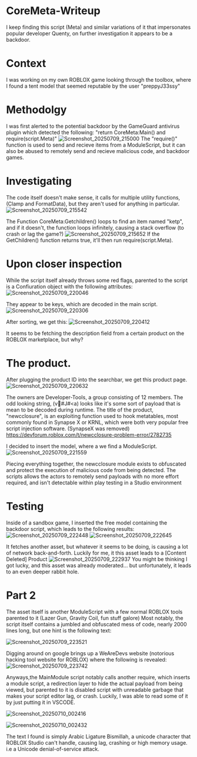 # CoreMeta-Writeup
I keep finding this script (Meta) and similar variations of it that impersonates popular developer Quenty, on further investigation it appears to be a backdoor.

# Context
I was working on my own ROBLOX game looking through the toolbox, where I found a tent model that seemed reputable by the user "preppyJ33ssy"

# Methodolgy
I was first alerted to the potential backdoor by the GameGuard antivirus plugin which detected the following: "return CoreMeta:Main() and require(script.Meta)"
![Screenshot_20250709_215000](https://github.com/user-attachments/assets/f80492d3-8602-431e-a34f-e852d204e2ef)
The "require()" function is used to send and recieve items from a ModuleScript, but it can also be abused to remotely send and recieve malicious code, and backdoor games.

# Investigating
The code itself doesn't make sense, it calls for multiple utility functions, (Clamp and FormatData), but they aren't used for anything in particular.
![Screenshot_20250709_215542](https://github.com/user-attachments/assets/b23d1646-0315-4d24-bcae-832415974185)

The Function CoreMeta:Getchildren() loops to find an item named "ketp", and if it doesn't, the function loops infinitely, causing a stack overflow (to crash or lag the game?)
![Screenshot_20250709_215652](https://github.com/user-attachments/assets/8a6b061f-7390-49e2-bc73-690d3d259f6c)
If the GetChildren() function returns true, it'll then run require(script.Meta).

# Upon closer inspection
While the script itself already throws some red flags, parented to the script is a Confiuration object with the following attributes:
![Screenshot_20250709_220046](https://github.com/user-attachments/assets/02bd960a-d709-46b3-bd5c-b1b76b25a287)

They appear to be keys, which are decoded in the main script.
![Screenshot_20250709_220306](https://github.com/user-attachments/assets/fe573b14-6351-4f3a-b63b-c9e51abdc7af)

After sorting, we get this:
![Screenshot_20250709_220412](https://github.com/user-attachments/assets/fa30e562-cefd-4dbe-86a0-9edc55ac9cb3)

It seems to be fetching the description field from a certain product on the ROBLOX marketplace, but why?

# The product.
After plugging the product ID into the searchbar, we get this product page.
![Screenshot_20250709_220632](https://github.com/user-attachments/assets/d8bb7c2a-54fe-49f4-9333-d2c2081c446d)

The owners are DeveIoper-TooIs, a group consisting of 12 members.
The odd looking string, (v#J#<a) looks like it's some sort of payload that is mean to be decoded during runtime.
The title of the product, "newcclosure", is an exploiting function used to hook metatables, most commonly found in Synapse X or KRNL, which were both very popular free script injection software. (SynapseX was removed)
https://devforum.roblox.com/t/newcclosure-problem-error/2782735

I decided to insert the model, where a we find a ModuleScript.
![Screenshot_20250709_221559](https://github.com/user-attachments/assets/507a3bf5-c369-4cde-9ec4-d07934c4b529)

Piecing everything together, the newcclosure module exists to obfuscated and protect the execution of malicious code from being detected.
The scripts allows the actors to remotely send payloads with no more effort required, and isn't detectable within play testing in a Studio environment

# Testing
Inside of a sandbox game, I inserted the free model containing the backdoor script, which leads to the following results:
![Screenshot_20250709_222448](https://github.com/user-attachments/assets/2840a994-b965-4644-95ae-6b9f0959d7e4)
![Screenshot_20250709_222645](https://github.com/user-attachments/assets/28b5ff8f-a6e8-4fbc-875d-fe7e9540ee0f)

It fetches another asset, but whatever it seems to be doing, is causing a lot of network back-and-forth.
Luckily for me, it this asset leads to a [Content Deleted] Product
![Screenshot_20250709_222937](https://github.com/user-attachments/assets/55bde199-877a-4d1e-bb2a-543706700ec2)
You might be thinking I got lucky, and this asset was already moderated... but unfortunately, it leads to an even deeper rabbit hole.

# Part 2
The asset itself is another ModuleScript with a few normal ROBLOX tools parented to it (Lazer Gun, Gravity Coil, fun stuff galore)
Most notably, the script itself contains a jumbled and obfuscated mess of code, nearly 2000 lines long, but one hint is the following text:

![Screenshot_20250709_223521](https://github.com/user-attachments/assets/7d94944a-ce1a-4883-9d7c-d8c4ad8e9969)

Digging around on google brings up a WeAreDevs website (notorious hacking tool website for ROBLOX) where the following is revealed:
![Screenshot_20250709_223742](https://github.com/user-attachments/assets/00638e9c-8c7e-403a-a8c4-00590ea5c7fd)

Anyways,the MainModule script notably calls another require, which inserts a module script, a redirection layer to hide the actual payload from being viewed, but parented to it is disabled script with unreadable garbage that makes your script editor lag, or crash. Luckily, I was able to read some of it by just putting it in VSCODE.

![Screenshot_20250710_002416](https://github.com/user-attachments/assets/4cfb7810-08ce-4864-954d-75c43f53b2a0)

![Screenshot_20250710_002432](https://github.com/user-attachments/assets/8fdeeb82-1170-4c83-b7e8-ec81e106ee27)

The text I found is simply Arabic Ligature Bismillah, a unicode character that ROBLOX Studio can't handle, causing lag, crashing or high memory usage. i.e a Unicode denial-of-service attack. 





